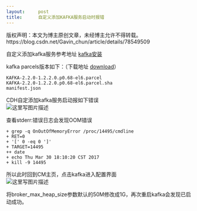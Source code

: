 ```yaml
---
layout:     post
title:      自定义添加KAFKA服务启动时报错
---
```

<div id="article_content" class="article_content clearfix csdn-tracking-statistics" data-pid="blog" data-mod="popu_307" data-dsm="post">
								<div class="article-copyright">
					版权声明：本文为博主原创文章，未经博主允许不得转载。					https://blog.csdn.net/Gavin_chun/article/details/78549509				</div>
								            <div id="content_views" class="markdown_views prism-atom-one-dark">
							<!-- flowchart 箭头图标 勿删 -->
							<svg xmlns="http://www.w3.org/2000/svg" style="display: none;"><path stroke-linecap="round" d="M5,0 0,2.5 5,5z" id="raphael-marker-block" style="-webkit-tap-highlight-color: rgba(0, 0, 0, 0);"></path></svg>
							<p>自定义添加kafka服务参考地址 <a href="https://www.cloudera.com/documentation/kafka/latest/topics/kafka_installing.html#concept_m2t_d45_4r" rel="nofollow" target="_blank">kafka安装</a></p>

<p>kafka  parcels版本如下：（下载地址 <a href="http://archive.cloudera.com/kafka/parcels/2.2.0/" rel="nofollow" target="_blank">download</a>）</p>

<pre class="prettyprint"><code class=" hljs avrasm">KAFKA-<span class="hljs-number">2.2</span><span class="hljs-number">.0</span>-<span class="hljs-number">1.2</span><span class="hljs-number">.2</span><span class="hljs-number">.0</span><span class="hljs-preprocessor">.p</span>0<span class="hljs-number">.68</span>-el6<span class="hljs-preprocessor">.parcel</span>
KAFKA-<span class="hljs-number">2.2</span><span class="hljs-number">.0</span>-<span class="hljs-number">1.2</span><span class="hljs-number">.2</span><span class="hljs-number">.0</span><span class="hljs-preprocessor">.p</span>0<span class="hljs-number">.68</span>-el6<span class="hljs-preprocessor">.parcel</span><span class="hljs-preprocessor">.sha</span>
manifest<span class="hljs-preprocessor">.json</span></code></pre>

<p>CDH自定添加kafka服务启动报如下错误 <br>
<img src="https://img-blog.csdn.net/20171116113737503?watermark/2/text/aHR0cDovL2Jsb2cuY3Nkbi5uZXQvR2F2aW5fY2h1bg==/font/5a6L5L2T/fontsize/400/fill/I0JBQkFCMA==/dissolve/70/gravity/SouthEast" alt="这里写图片描述" title=""></p>

<p>查看stderr:错误日志会发现OOM错误</p>

<pre class="prettyprint"><code class=" hljs diff"><span class="hljs-addition">+ grep -q OnOutOfMemoryError /proc/14495/cmdline</span>
<span class="hljs-addition">+ RET=0</span>
<span class="hljs-addition">+ '[' 0 -eq 0 ']'</span>
<span class="hljs-addition">+ TARGET=14495</span>
<span class="hljs-addition">++ date</span>
<span class="hljs-addition">+ echo Thu Mar 30 18:10:20 CST 2017</span>
<span class="hljs-addition">+ kill -9 14495</span></code></pre>

<p>所以此时回到CM主页，点击kafka进入配置界面 <br>
<img src="https://img-blog.csdn.net/20171116114203241?watermark/2/text/aHR0cDovL2Jsb2cuY3Nkbi5uZXQvR2F2aW5fY2h1bg==/font/5a6L5L2T/fontsize/400/fill/I0JBQkFCMA==/dissolve/70/gravity/SouthEast" alt="这里写图片描述" title=""></p>

<p>将broker_max_heap_size参数默认的50M修改成1G，再次重启kafka会发现已启动成功。</p>            </div>
						<link href="https://csdnimg.cn/release/phoenix/mdeditor/markdown_views-9e5741c4b9.css" rel="stylesheet">
                </div>
